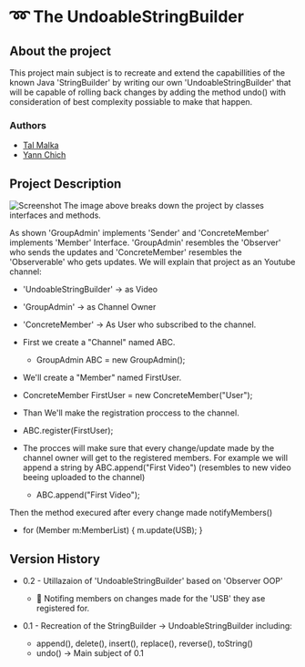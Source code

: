 # :loop: The UndoableStringBuilder

## About the project
This project main subject is to recreate and extend the capabillities of the known Java 'StringBuilder' by writing our own 'UndoableStringBuilder' that will be capable of rolling back changes by adding the method undo() with consideration of best complexity possiable to make that happen.

### Authors
* [Tal Malka](https://github.com/TalMaIka)    
* [Yann Chich](https://github.com/yannchich)

 ## Project Description
 
 ![Screenshot](https://serving.photos.photobox.com/42202007e51b950bbd8057d26148ad5295045327922b125db63ac9fa66ab4bcd4509ad20.jpg) 
 The image above breaks down the project by classes interfaces and methods.
 
 As shown 'GroupAdmin' implements 'Sender' and 'ConcreteMember' implements 'Member' Interface.
 'GroupAdmin' resembles the 'Observer' who sends the updates and 'ConcreteMember' resembles the 'Observerable' who gets updates.
 We will explain that project as an Youtube channel: 
 * 'UndoableStringBuilder' -> as Video   
 * 'GroupAdmin' -> as Channel Owner      
 * 'ConcreteMember' -> As User who subscribed to the channel.
 
 * First we create a "Channel" named ABC.
   * GroupAdmin ABC = new GroupAdmin();
   
 *  We'll create a "Member" named FirstUser.
   * ConcreteMember FirstUser = new ConcreteMember("User");
   
 *  Than We'll make the registration proccess to the channel.
   * ABC.register(FirstUser);

 * The procces will make sure that every change/update made by the channel owner will get to the registered members.
  For example we will append a string by ABC.append("First Video") (resembles to new video beeing uploaded to the channel)
   * ABC.append("First Video");
   
  Then the method execured after every change made notifyMembers()
   * for (Member m:MemberList) {
            m.update(USB);
        }




## Version History

* 0.2 - Utillazaion of 'UndoableStringBuilder' based on 'Observer OOP'
    * :speech_balloon: Notifing members on changes made for the 'USB' they ase registered for.
    
* 0.1 - Recreation of the StringBuilder -> UndoableStringBuilder including:
    * append(), delete(), insert(), replace(), reverse(), toString()
    * undo() -> Main subject of 0.1


